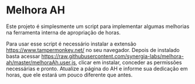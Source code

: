 # Melhora AH

Este projeto é simplesmente um script para implementar algumas melhorias na ferramenta interna de apropriação de horas.

Para usar esse script é necessário instalar a extensão <https://www.tampermonkey.net/> no seu navegador. 
Depois de instalado basta acessar <https://raw.githubusercontent.com/synergia-labs/melhora-ah/master/melhoraAh.user.js>, clicar em instalar, conceder as permissões necessárias e pronto. 
Atualize a página do AH e informe sua dedicação em horas, que ele estará um pouco diferente que antes.
